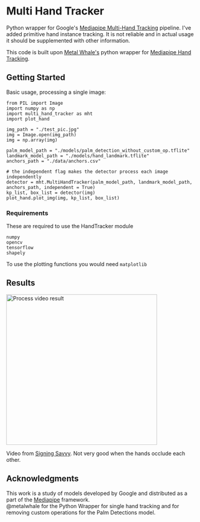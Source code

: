 # Multi Hand Tracker

Python wrapper for Google's [Mediapipe Multi-Hand Tracking](https://github.com/google/mediapipe/blob/master/mediapipe/docs/multi_hand_tracking_mobile_gpu.md) pipeline. I've added primitive hand instance tracking. It is not reliable and in actual usage it should be supplemented with other information.

This code is built upon [Metal Whale's](https://github.com/metalwhale/hand_tracking) python wrapper for [Mediapipe Hand Tracking](https://github.com/google/mediapipe/blob/master/mediapipe/docs/hand_tracking_mobile_gpu.md).

## Getting Started

Basic usage, processing a single image:
``` 
from PIL import Image
import numpy as np
import multi_hand_tracker as mht
import plot_hand

img_path = "./test_pic.jpg"
img = Image.open(img_path)
img = np.array(img)

palm_model_path = "./models/palm_detection_without_custom_op.tflite"
landmark_model_path = "./models/hand_landmark.tflite"
anchors_path = "./data/anchors.csv" 

# the independent flag makes the detector process each image independently
detector = mht.MultiHandTracker(palm_model_path, landmark_model_path, anchors_path, independent = True)
kp_list, box_list = detector(img)
plot_hand.plot_img(img, kp_list, box_list)
```

### Requirements

These are required to use the HandTracker module

```
numpy
opencv
tensorflow
shapely
```
To use the plotting functions you would need `matplotlib`

## Results

<img src="https://github.com/JuliaPoo/MultiHand-Tracking/blob/master/test2.gif" alt="Process video result" width="400">

Video from [Signing Savvy](https://www.signingsavvy.com/sign/HAVE%20A%20GOOD%20DAY/8194/1). Not very good when the hands occlude each other.

## Acknowledgments

This work is a study of models developed by Google and distributed as a part of the [Mediapipe](https://github.com/google/mediapipe) framework.   
@metalwhale for the Python Wrapper for single hand tracking and for removing custom operations for the Palm Detections model.
